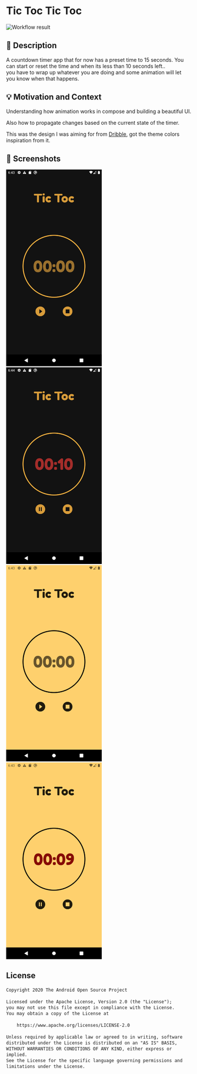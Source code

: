 # Tic Toc Tic Toc

![Workflow result](https://github.com/odaridavid/tic-toc-tic-toc/workflows/Check/badge.svg)

## :scroll: Description

A countdown timer app that for now has a preset time to 15 seconds.
You can start or reset the time and when its less than 10 seconds left..  
you have to wrap up whatever you are doing and some animation will let you know when that happens.

## :bulb: Motivation and Context

Understanding how animation works in compose and building a beautiful UI.

Also how to propagate changes based on the current state of the timer.

This was the design I was aiming for from [Dribble](https://dribbble.com/shots/10980042-Countdown-Exploration),
got the theme colors inspiration from it.

## :camera_flash: Screenshots
<img src="/results/screenshot_1.png" width="260">&emsp;<img src="/results/screenshot_2.png" width="260">&emsp;
<img src="/results/screenshot_1_light.png" width="260">&emsp;<img src="/results/screenshot_2_light.png" width="260">

## License
```
Copyright 2020 The Android Open Source Project

Licensed under the Apache License, Version 2.0 (the "License");
you may not use this file except in compliance with the License.
You may obtain a copy of the License at

    https://www.apache.org/licenses/LICENSE-2.0

Unless required by applicable law or agreed to in writing, software
distributed under the License is distributed on an "AS IS" BASIS,
WITHOUT WARRANTIES OR CONDITIONS OF ANY KIND, either express or implied.
See the License for the specific language governing permissions and
limitations under the License.
```